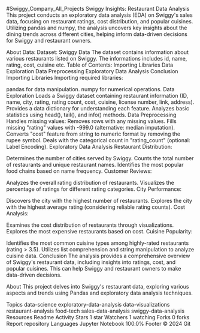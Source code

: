 #Swiggy_Company_All_Projects
Swiggy Insights: Restaurant Data Analysis
This project conducts an exploratory data analysis (EDA) on Swiggy's sales data, focusing on restaurant ratings, cost distribution, and popular cuisines. Utilizing pandas and numpy, the analysis uncovers key insights about the dining trends across different cities, helping inform data-driven decisions for Swiggy and restaurant owners.

About Data:
Dataset: Swiggy Data
The dataset contains information about various restaurants listed on Swiggy. The informations includes id, name, rating, cost, cuisine etc.
Table of Contents:
Importing Libraries
Data Exploration
Data Preprocessing
Exploratory Data Analysis
Conclusion
Importing Libraries
Importing required libraries:

pandas for data manipulation.
numpy for numerical operations.
Data Exploration
Loads a Swiggy dataset containing restaurant information (ID, name, city, rating, rating count, cost, cuisine, license number, link, address).
Provides a data dictionary for understanding each feature.
Analyzes basic statistics using head(), tail(), and info() methods.
Data Preprocessing
Handles missing values:
Removes rows with any missing values.
Fills missing "rating" values with -999.0 (alternative: median imputation).
Converts "cost" feature from string to numeric format by removing the rupee symbol.
Deals with the categorical count in "rating_count" (optional: Label Encoding).
Exploratory Data Analysis
Restaurant Distribution:

Determines the number of cities served by Swiggy.
Counts the total number of restaurants and unique restaurant names.
Identifies the most popular food chains based on name frequency.
Customer Reviews:

Analyzes the overall rating distribution of restaurants.
Visualizes the percentage of ratings for different rating categories.
City Performance:

Discovers the city with the highest number of restaurants.
Explores the city with the highest average rating (considering reliable rating counts).
Cost Analysis:

Examines the cost distribution of restaurants through visualizations.
Explores the most expensive restaurants based on cost.
Cuisine Popularity:

Identifies the most common cuisine types among highly-rated restaurants (rating > 3.5).
Utilizes list comprehension and string manipulation to analyze cuisine data.
Conclusion
The analysis provides a comprehensive overview of Swiggy's restaurant data, including insights into ratings, cost, and popular cuisines. This can help Swiggy and restaurant owners to make data-driven decisions.

About
This project delves into Swiggy's restaurant data, exploring various aspects and trends using Pandas and exploratory data analysis techniques.

Topics
data-science exploratory-data-analysis data-visualizations restaurant-analysis food-tech sales-data-analysis swiggy-data-analysis
Resources
 Readme
 Activity
Stars
 1 star
Watchers
 1 watching
Forks
 0 forks
Report repository
Languages
Jupyter Notebook
100.0%
Footer
© 2024 Git
